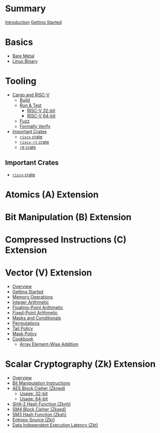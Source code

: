 # Summary

[Introduction](./introduction.md)
[Getting Started](./getting_started.md)

# Basics

- [Bare Metal](./basics/bare-metal.md)
- [Linux Binary]()

# Tooling

- [Cargo and RISC-V](./cargo/mod.md)
  - [Build](./cargo/building.md)
  - [Run & Test](./cargo/running/mod.md)
    - [RISC-V 32-bit](./cargo/running/32bit.md)
    - [RISC-V 64-bit](./cargo/running/64bit.md)
  - [Fuzz](./cargo/fuzz.md)
  - [Formally Verify](./cargo/verify.md)
- [Important Crates]()
  - [`riscv` crate]()
  - [`riscv-rt` crate](./crates/riscv-rt.md)
  - [`r0` crate]()

## Important Crates

- [`riscv` crate]()

# Atomics (A) Extension

# Bit Manipulation (B) Extension

# Compressed Instructions (C) Extension

# Vector (V) Extension

- [Overview](./extensions/v/README.md)
- [Getting Started](./extensions/v/getting-started.md)
- [Memory Operations](./extensions/v/memory-operations.md)
- [Integer Arithmetic](./extensions/v/integer-arithmetic.md)
- [Floating-Point Arithmetic](./extensions/v/floating-point-arithmetic.md)
- [Fixed-Point Arithmetic](./extensions/v/fixed-point-arithmetic.md)
- [Masks and Conditionals](./extensions/v/masks-and-conditionals.md)
- [Permutations](./extensions/v/permutations.md)
- [Tail Policy](./extensions/v/tail-policy.md)
- [Mask Policy](./extensions/v/mask-policy.md)
- [Cookbook](./extensions/v/cookbook/mod.md)
  - [Array Element-Wise Addition](./extensions/v/cookbook/vector-add.md)


# Scalar Cryptography (Zk) Extension

- [Overview](./extensions/zk/mod.md)
- [Bit Manipulation Instructions](./extensions/zk/b/overview.md)
- [AES Block Cipher \(Zkned\)](./extensions/zk/zkned/overview.md)
	- [Usage: 32-bit](./extensions/zk/zkned/32bit.md)
	- [Usage: 64-bit](./extensions/zk/zkned/64bit.md)
- [SHA-2 Hash Function \(Zknh\)](./extensions/zk/zknh/overview.md)
- [SM4 Block Cipher \(Zksed\)](./extensions/zk/zksed/overview.md)
- [SM3 Hash Function \(Zksh\)](./extensions/zk/zksed/overview.md)
- [Entropy Source \(Zkr\)](./extensions/zk/zkr/overview.md)
- [Data Independent Execution Latency \(Zkt\)](./extensions/zk/zkt/overview.md)


<!--
- [RISC-V Extensions](./extensions/mod.md)
  - [Enabling Extensions](./extensions/enabling.md)
  - [Compressed ("C")]()
  - [Multiplication ("M")]()
  - [Atomics ("A")]()
  - [Bit Manipulation ("B")]()
  - [Control Status Registers ("Zcsr")]()
  - [Scalar Cryptography ("Zk"))](./extensions/zk/mod.md)

-->
